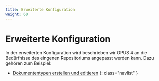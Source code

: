 ```yaml
---
title: Erweiterte Konfiguration
weight: 60
---
```


# Erweiterte Konfiguration

In der erweiterten Konfiguration wird beschrieben wir OPUS 4 an die Bedürfnisse des eingenen Repositoriums angepasst
werden kann. Dazu gehören zum Beispiel:

* [Dokumententypen erstellen und editieren](doctypes.html)
{: class="navlist" }
